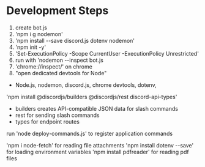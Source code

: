 # Development Steps
1. create bot.js
2. 'npm i g nodemon'
3. 'npm install --save discord.js dotenv nodemon'
4. 'npm init -y'
5. 'Set-ExecutionPolicy -Scope CurrentUser -ExecutionPolicy Unrestricted'
6. run with 'nodemon --inspect bot.js
7. 'chrome://inspect/' on chrome
8. "open dedicated devtools for Node"


- Node.js, nodemon, discord.js, chrome devtools, dotenv, 


'npm install @discordjs/builders @discordjs/rest discord-api-types'
- builders creates API-compatible JSON data for slash commands
- rest for sending slash commands
- types for endpoint routes

run 'node deploy-commands.js' to register application commands


'npm i node-fetch' for reading file attachments
'npm install dotenv --save' for loading environment variables
'npm install pdfreader' for reading pdf files